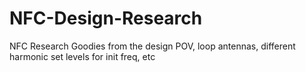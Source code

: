 # NFC-Design-Research
NFC Research Goodies from the design POV, loop antennas, different harmonic set levels for init freq, etc
